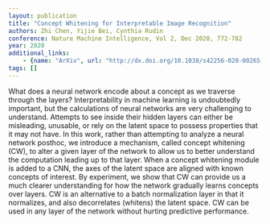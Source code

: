 ```yaml
---
layout: publication
title: "Concept Whitening for Interpretable Image Recognition"
authors: Zhi Chen, Yijie Bei, Cynthia Rudin
conference: Nature Machine Intelligence, Vol 2, Dec 2020, 772-782
year: 2020
additional_links: 
    - {name: "ArXiv", url: "http://dx.doi.org/10.1038/s42256-020-00265-z"}
tags: []
---
```

What does a neural network encode about a concept as we traverse through the
layers? Interpretability in machine learning is undoubtedly important, but the
calculations of neural networks are very challenging to understand. Attempts to
see inside their hidden layers can either be misleading, unusable, or rely on
the latent space to possess properties that it may not have. In this work,
rather than attempting to analyze a neural network posthoc, we introduce a
mechanism, called concept whitening (CW), to alter a given layer of the network
to allow us to better understand the computation leading up to that layer. When
a concept whitening module is added to a CNN, the axes of the latent space are
aligned with known concepts of interest. By experiment, we show that CW can
provide us a much clearer understanding for how the network gradually learns
concepts over layers. CW is an alternative to a batch normalization layer in
that it normalizes, and also decorrelates (whitens) the latent space. CW can be
used in any layer of the network without hurting predictive performance.